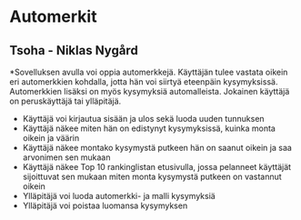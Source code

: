 # Automerkit

## Tsoha - Niklas Nygård

*Sovelluksen avulla voi oppia automerkkejä. Käyttäjän tulee vastata oikein eri automerkkien 
kohdalla, jotta hän voi siirtyä eteenpäin kysymyksissä. Automerkkien lisäksi on myös 
kysymyksiä automalleista. Jokainen käyttäjä on peruskäyttäjä tai ylläpitäjä.

- Käyttäjä voi kirjautua sisään ja ulos sekä luoda uuden tunnuksen
- Käyttäjä näkee miten hän on edistynyt kysymyksissä, kuinka monta oikein ja väärin
- Käyttäjä näkee montako kysymystä putkeen hän on saanut oikein ja saa arvonimen 
  sen mukaan
- Käyttäjä näkee Top 10 rankinglistan etusivulla, jossa pelanneet käyttäjät sijoittuvat
  sen mukaan miten monta kysymystä putkeen on vastannut oikein
- Ylläpitäjä voi luoda automerkki- ja malli kysymyksiä
- Ylläpitäjä voi poistaa luomansa kysymyksen
